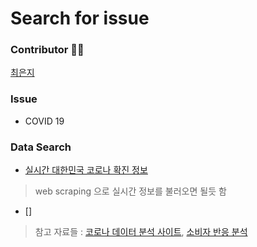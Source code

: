 # Search for issue

### Contributor 👩‍💻 

[최은지](https://github.com/ChoiEunji0114)

### Issue

- COVID 19

### Data Search

- [실시간 대한민국 코로나 확진 정보](http://ncov.mohw.go.kr)
> web scraping 으로 실시간 정보를 불러오면 될듯 함




- []



> 참고 자료들 : [코로나 데이터 분석 사이트](https://pinkwink.kr/1274),
[소비자 반응 분석](http://www.openads.co.kr/nTrend/article/소비자분석/7029/코로나19-빅데이터-소비자-반응-분석-마스크)

